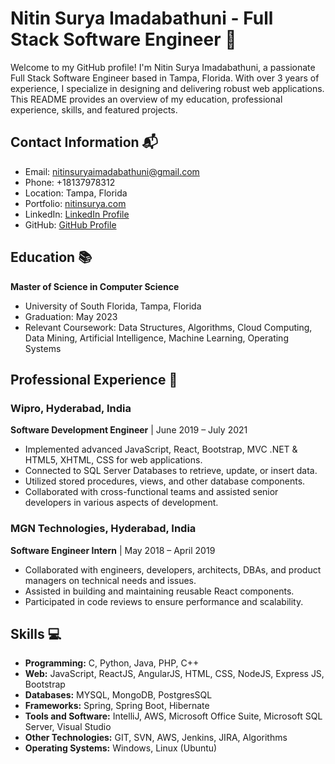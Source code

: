 # Nitin Surya Imadabathuni - Full Stack Software Engineer 🚀

Welcome to my GitHub profile! I'm Nitin Surya Imadabathuni, a passionate Full Stack Software Engineer based in Tampa, Florida. With over 3 years of experience, I specialize in designing and delivering robust web applications. This README provides an overview of my education, professional experience, skills, and featured projects.

## Contact Information 📬
- Email: nitinsuryaimadabathuni@gmail.com
- Phone: +18137978312
- Location: Tampa, Florida
- Portfolio: [nitinsurya.com](https://nitinsurya.com)
- LinkedIn: [LinkedIn Profile](https://www.linkedin.com/in/nitinsuryaimadabathuni/)
- GitHub: [GitHub Profile](https://github.com/initinsurya)

## Education 📚
**Master of Science in Computer Science**
- University of South Florida, Tampa, Florida
- Graduation: May 2023
- Relevant Coursework: Data Structures, Algorithms, Cloud Computing, Data Mining, Artificial Intelligence, Machine Learning, Operating Systems

## Professional Experience 💼

### Wipro, Hyderabad, India
**Software Development Engineer** | June 2019 – July 2021
- Implemented advanced JavaScript, React, Bootstrap, MVC .NET & HTML5, XHTML, CSS for web applications.
- Connected to SQL Server Databases to retrieve, update, or insert data.
- Utilized stored procedures, views, and other database components.
- Collaborated with cross-functional teams and assisted senior developers in various aspects of development.

### MGN Technologies, Hyderabad, India
**Software Engineer Intern** | May 2018 – April 2019
- Collaborated with engineers, developers, architects, DBAs, and product managers on technical needs and issues.
- Assisted in building and maintaining reusable React components.
- Participated in code reviews to ensure performance and scalability.

## Skills 💻
- **Programming:** C, Python, Java, PHP, C++
- **Web:** JavaScript, ReactJS, AngularJS, HTML, CSS, NodeJS, Express JS, Bootstrap
- **Databases:** MYSQL, MongoDB, PostgresSQL
- **Frameworks:** Spring, Spring Boot, Hibernate
- **Tools and Software:** IntelliJ, AWS, Microsoft Office Suite, Microsoft SQL Server, Visual Studio
- **Other Technologies:** GIT, SVN, AWS, Jenkins, JIRA, Algorithms
- **Operating Systems:** Windows, Linux (Ubuntu)

